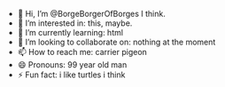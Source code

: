 - 👋 Hi, I’m @BorgeBorgerOfBorges I think.
- 👀 I’m interested in: this, maybe.
- 🌱 I’m currently learning: html
- 💞️ I’m looking to collaborate on: nothing at the moment
- 📫 How to reach me: carrier pigeon
- 😄 Pronouns: 99 year old man
- ⚡ Fun fact: i like turtles i think

